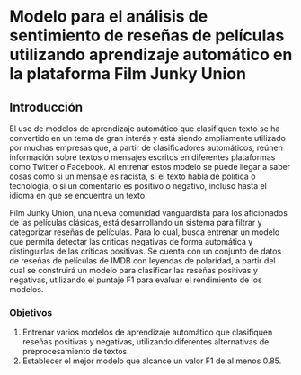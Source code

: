 # Modelo para el análisis de sentimiento de reseñas de películas utilizando aprendizaje automático en la plataforma Film Junky Union

## Introducción

El uso de modelos de aprendizaje automático que clasifiquen texto se ha convertido en un tema de gran interés y está siendo ampliamente utilizado por muchas empresas que, a partir de clasificadores automáticos, reúnen información sobre textos o mensajes escritos en diferentes plataformas como Twitter o Facebook. Al entrenar estos modelo se puede llegar a saber cosas como si un mensaje es racista, si el texto habla de política o tecnología, o si un comentario es positivo o negativo, incluso hasta el idioma en que se encuentra un texto. 

Film Junky Union, una nueva comunidad vanguardista para los aficionados de las películas clásicas, está desarrollando un sistema para filtrar y categorizar reseñas de películas. Para lo cual, busca entrenar un modelo que permita detectar las críticas negativas de forma automática y distinguirlas de las críticas positivas. Se cuenta con un conjunto de datos de reseñas de películas de IMDB con leyendas de polaridad, a partir del cual se construirá un modelo para clasificar las reseñas positivas y negativas, utilizando el puntaje F1 para evaluar el rendimiento de los modelos. 

### Objetivos

1. Entrenar varios modelos de aprendizaje automático que clasifiquen reseñas positivas y negativas, utilizando diferentes alternativas de preprocesamiento de textos.
2. Establecer el mejor modelo que alcance un valor F1 de al menos 0.85.
